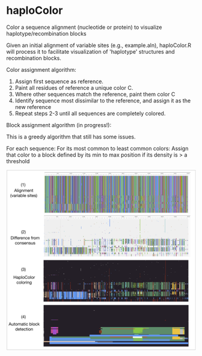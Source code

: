 # haploColor
Color a sequence alignment (nucleotide or protein) to visualize haplotype/recombination blocks

Given an initial alignment of variable sites (e.g., example.aln), haploColor.R will process it to facilitate visualization of 'haplotype' structures and recombination blocks.

Color assignment algorithm:

1. Assign first sequence as reference.
2. Paint all residues of reference a unique color C.
3. Where other sequences match the reference, paint them color C
4. Identify sequence most dissimilar to the reference, and assign it as the new reference
5. Repeat steps 2-3 until all sequences are completely colored.

Block assignment algorithm (in progress!):

This is a greedy algorithm that still has some issues.

For each sequence: 
  For its most common to least common colors:
    Assign that color to a block defined by its min to max position if its density is > a threshold
    


![](https://github.com/doxeylab/haploColor/raw/master/haploColor.png "haploColor visualization")



